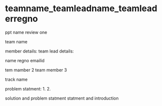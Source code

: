 # teamname_teamleadname_teamleaderregno

ppt name review one 

team name

member details:
  team lead details:
  
  name 
  regno
  emailid

  tem mamber 2
  team member 3

  track name

  problem statment:
  1.
  2.

  solution and problem statment statment and introduction
  

